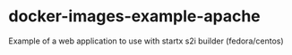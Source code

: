 # docker-images-example-apache
Example of a web application to use with startx s2i builder (fedora/centos)
